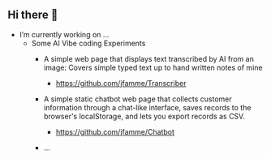 ## Hi there 👋

<!--
**jfamme/jfamme** is a ✨ _special_ ✨ repository because its `README.md` (this file) appears on your GitHub profile.

Here are some ideas to get you started:

-->
- I’m currently working on ...
  - Some AI Vibe coding Experiments
    - A simple web page that displays text transcribed by AI from an image: Covers simple typed text up to hand written notes of mine
      - https://github.com/jfamme/Transcriber
     
    - A simple static chatbot web page that collects customer information through a chat-like interface, saves records to the browser's localStorage, and lets you export records as CSV.
      - https://github.com/jfamme/Chatbot
     
    - ...

<!--
- 🌱 I’m currently learning ...
- 👯 I’m looking to collaborate on ...
- 🤔 I’m looking for help with ...
- 💬 Ask me about ...
- 📫 How to reach me: ...
- 😄 Pronouns: ...
- ⚡ Fun fact: ...
-->

